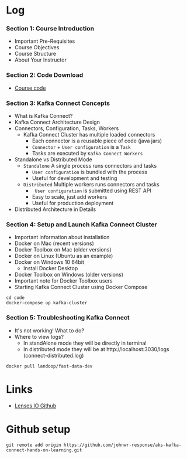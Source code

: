 # Log

### Section 1: Course Introduction
  - Important Pre-Requisites
  - Course Objectives
  - Course Structure
  - About Your Instructor

### Section 2: Code Download
  - [Course code](https://courses.datacumulus.com/downloads/kafka-connect-09a "Kafka Connect Code")

### Section 3: Kafka Connect Concepts
  - What is Kafka Connect?
  - Kafka Connect Architecture Design
  - Connectors, Configuration, Tasks, Workers
    - Kafka Connect Cluster has multiple loaded connectors
      - Each connector is a reusable piece of code (java jars)
      - `Connector` + `User configuration` is a `Task`
      - Tasks are executed by `Kafka Connect Workers`
  - Standalone vs Distributed Mode
    - `Standalone` A single process runs connectors and tasks
      - `User configuration` is bundled with the process
      - Useful for development and testing
    - `Distributed` Multiple workers runs connectors and tasks
      - ` User configuration` is submitted using REST API
      - Easy to scale, just add workers
      - Useful for production deployment
  - Distributed Architecture in Details

### Section 4: Setup and Launch Kafka Connect Cluster
- Important information about installation
- Docker on Mac (recent versions)
- Docker Toolbox on Mac (older versions)
- Docker on Linux (Ubuntu as an example)
- Docker on Windows 10 64bit
  - Install Docker Desktop
- Docker Toolbox on Windows (older versions)
- Important note for Docker Toolbox users
- Starting Kafka Connect Cluster using Docker Compose
```
cd code
docker-compose up kafka-cluster
```

### Section 5: Troubleshooting Kafka Connect
- It's not working! What to do?
- Where to view logs?
  - In standAlone mode they will be directly in terminal
  - In distributed mode they will be at http://localhost:3030/logs (connect-distributed.log) 
```
docker pull landoop/fast-data-dev
```

# Links
- [Lenses IO Github](https://github.com/lensesio/fast-data-dev "Lenses IO Github")


# Github setup
```
git remote add origin https://github.com/johnwr-response/aks-kafka-connect-hands-on-learning.git
```
